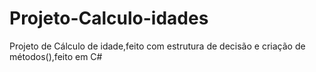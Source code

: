 # Projeto-Calculo-idades
Projeto de Cálculo de idade,feito com estrutura de decisão e criação de métodos(),feito em C#
